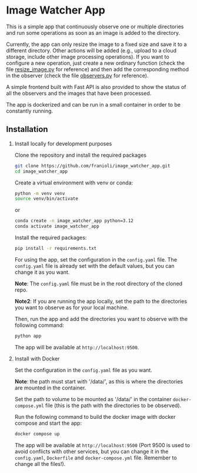 # Image Watcher App

This is a simple app that continuously observe one or multiple directories and run some operations as soon as an image is added to the directory.

Currently, the app can only resize the image to a fixed size and save it to a different directory. Other actions will be added (e.g., upload to a cloud storage, include other image processing operations).
If you want to configure a new operation, just create a new ordinary function (check the file [resize_image.py](app/resize_image.py) for reference) and then add the corresponding method in the observer (check the file [observers.py](app/observers.py) for reference).

A simple frontend built with Fast API is also provided to show the status of all the observers and the images that have been processed.

The app is dockerized and can be run in a small container in order to be constantly running.

## Installation

1. Install locally for development purposes

   Clone the repository and install the required packages

   ```bash
   git clone https://github.com/franioli/image_watcher_app.git
   cd image_watcher_app
   ```

   Create a virtual environment with venv or conda:

   ```bash
   python -m venv venv
   source venv/bin/activate
   ```

   or

   ```bash
   conda create -n image_watcher_app python=3.12
   conda activate image_watcher_app
   ```

   Install the required packages:

   ```bash
   pip install -r requirements.txt
   ```

   For using the app, set the configuration in the `config.yaml` file.
   The `config.yaml` file is already set with the default values, but you can change it as you want.

   **Note**: The `config.yaml` file must be in the root directory of the cloned repo.

   **Note2**: If you are running the app locally, set the path to the directories you want to observe as for your local machine.

   Then, run the app and add the directories you want to observe with the following command:

   ```bash
   python app
   ```

   The app will be available at `http://localhost:9500`.

2. Install with Docker

   Set the configuration in the `config.yaml` file as you want.

   **Note**: the path must start with '/data/', as this is where the directories are mounted in the container. 

   Set the path to volume to be mounted as '/data/' in the container `docker-compose.yml` file (this is the path with the directories to be observed).

   Run the following command to build the docker image with docker compose and start the app:

   ```bash
   docker compose up
   ```

   The app will be available at `http://localhost:9500` (Port 9500 is used to avoid conflicts with other services, but you can change it in the `config.yaml`, `Dockerfile` and `docker-compose.yml` file. Remember to change all the files!).
